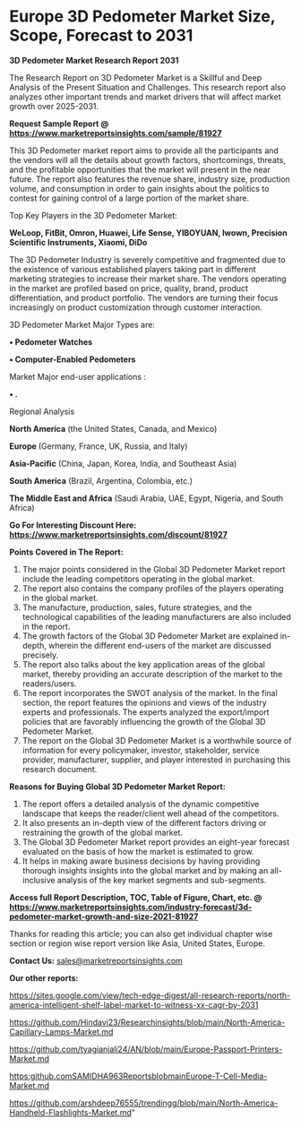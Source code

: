 # Europe 3D Pedometer Market Size, Scope, Forecast to 2031

<strong>3D Pedometer Market Research Report 2031</strong>

The Research Report on 3D Pedometer Market is a Skillful and Deep Analysis of the Present Situation and Challenges. This research report also analyzes other important trends and market drivers that will affect market growth over 2025-2031.

<strong>Request Sample Report @ <a href=https://www.marketreportsinsights.com/sample/81927>https://www.marketreportsinsights.com/sample/81927</a></strong>

This 3D Pedometer market report aims to provide all the participants and the vendors will all the details about growth factors, shortcomings, threats, and the profitable opportunities that the market will present in the near future. The report also features the revenue share, industry size, production volume, and consumption in order to gain insights about the politics to contest for gaining control of a large portion of the market share.

Top Key Players in the 3D Pedometer Market:

<strong>WeLoop, FitBit, Omron, Huawei, Life Sense, YIBOYUAN, Iwown, Precision Scientific Instruments, Xiaomi, DiDo</strong>

The 3D Pedometer Industry is severely competitive and fragmented due to the existence of various established players taking part in different marketing strategies to increase their market share. The vendors operating in the market are profiled based on price, quality, brand, product differentiation, and product portfolio. The vendors are turning their focus increasingly on product customization through customer interaction.

3D Pedometer Market Major Types are:

<strong>• Pedometer Watches

• Computer-Enabled Pedometers</strong>

Market Major end-user applications :

<strong>• .</strong>

Regional Analysis

</u><strong><b>North America</b></strong> (the United States, Canada, and Mexico)

<strong><b>Europe </b></strong>(Germany, France, UK, Russia, and Italy)

<strong><b>Asia-Pacific</b></strong> (China, Japan, Korea, India, and Southeast Asia)

<strong><b>South America</b></strong> (Brazil, Argentina, Colombia, etc.)

<strong><b>The Middle East and Africa</b></strong> (Saudi Arabia, UAE, Egypt, Nigeria, and South Africa)

<strong>Go For Interesting Discount Here: <a href=https://www.marketreportsinsights.com/discount/81927>https://www.marketreportsinsights.com/discount/81927</a></strong>

<strong>Points Covered in The Report:</strong>
<ol>
  <li>The major points considered in the Global 3D Pedometer Market report include the leading competitors operating in the global market.</li>
  <li>The report also contains the company profiles of the players operating in the global market.</li>
  <li>The manufacture, production, sales, future strategies, and the technological capabilities of the leading manufacturers are also included in the report.</li>
  <li>The growth factors of the Global 3D Pedometer Market are explained in-depth, wherein the different end-users of the market are discussed precisely.</li>
  <li>The report also talks about the key application areas of the global market, thereby providing an accurate description of the market to the readers/users.</li>
  <li>The report incorporates the SWOT analysis of the market. In the final section, the report features the opinions and views of the industry experts and professionals. The experts analyzed the export/import policies that are favorably influencing the growth of the Global 3D Pedometer Market.</li>
  <li>The report on the Global 3D Pedometer Market is a worthwhile source of information for every policymaker, investor, stakeholder, service provider, manufacturer, supplier, and player interested in purchasing this research document.</li>
</ol>
<strong>Reasons for Buying Global 3D Pedometer Market Report:</strong>

<ol>
  <li>The report offers a detailed analysis of the dynamic competitive landscape that keeps the reader/client well ahead of the competitors.</li>
  <li>It also presents an in-depth view of the different factors driving or restraining the growth of the global market.</li>
  <li>The Global 3D Pedometer Market report provides an eight-year forecast evaluated on the basis of how the market is estimated to grow.</li>
  <li>It helps in making aware business decisions by having providing thorough insights insights into the global market and by making an all-inclusive analysis of the key market segments and sub-segments.</li>
</ol>
<strong>Access full Report Description, TOC, Table of Figure, Chart, etc. @ <a href=https://www.marketreportsinsights.com/industry-forecast/3d-pedometer-market-growth-and-size-2021-81927>https://www.marketreportsinsights.com/industry-forecast/3d-pedometer-market-growth-and-size-2021-81927</a></strong>


Thanks for reading this article; you can also get individual chapter wise section or region wise report version like Asia, United States, Europe.

<strong>Contact Us:</strong>
sales@marketreportsinsights.com

<strong>Our other reports:</strong>

<a href=https://sites.google.com/view/tech-edge-digest/all-research-reports/north-america-intelligent-shelf-label-market-to-witness-xx-cagr-by-2031>https://sites.google.com/view/tech-edge-digest/all-research-reports/north-america-intelligent-shelf-label-market-to-witness-xx-cagr-by-2031</a>

<a href=https://github.com/Hindavi23/Researchinsights/blob/main/North-America-Capillary-Lamps-Market.md>https://github.com/Hindavi23/Researchinsights/blob/main/North-America-Capillary-Lamps-Market.md</a>

<a href=https://github.com/tyagianjali24/AN/blob/main/Europe-Passport-Printers-Market.md>https://github.com/tyagianjali24/AN/blob/main/Europe-Passport-Printers-Market.md</a>

<a href=https:github.comSAMIDHA963ReportsblobmainEurope-T-Cell-Media-Market.md>https:github.comSAMIDHA963ReportsblobmainEurope-T-Cell-Media-Market.md</a>

<a href=https://github.com/arshdeep76555/trendingg/blob/main/North-America-Handheld-Flashlights-Market.md>https://github.com/arshdeep76555/trendingg/blob/main/North-America-Handheld-Flashlights-Market.md</a>"
